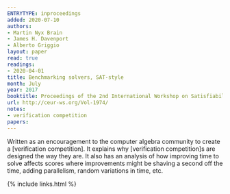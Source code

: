 ```yaml
---
ENTRYTYPE: inproceedings
added: 2020-07-10
authors:
- Martin Nyx Brain
- James H. Davenport
- Alberto Griggio
layout: paper
read: true
readings:
- 2020-04-01
title: Benchmarking solvers, SAT-style
month: July
year: 2017
booktitle: Proceedings of the 2nd International Workshop on Satisfiability Checking and Symbolic Computation (SC-Square 2017)
url: http://ceur-ws.org/Vol-1974/
notes:
- verification competition
papers:
---
```



Written as an encouragement to the computer algebra community to create
a [verification competition].  It explains why [verification competition]s are
designed the way they are.  It also has an analysis of how improving time to
solve affects scores where improvements might be shaving a second off the time,
adding parallelism, random variations in time, etc.

{% include links.html %}
